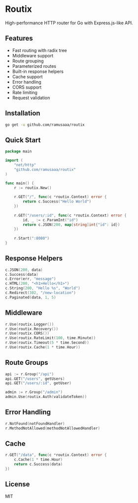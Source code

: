 # Routix

High-performance HTTP router for Go with Express.js-like API.

## Features

- Fast routing with radix tree
- Middleware support  
- Route grouping
- Parameterized routes
- Built-in response helpers
- Cache support
- Error handling
- CORS support
- Rate limiting
- Request validation

## Installation

```bash
go get -u github.com/ramusaaa/routix
```

## Quick Start

```go
package main

import (
    "net/http"
    "github.com/ramusaaa/routix"
)

func main() {
    r := routix.New()
    
    r.GET("/", func(c *routix.Context) error {
        return c.Success("Hello World")
    })
    
    r.GET("/users/:id", func(c *routix.Context) error {
        id, _ := c.ParamInt("id")
        return c.JSON(200, map[string]int{"id": id})
    })
    
    r.Start(":8080")
}
```

## Response Helpers

```go
c.JSON(200, data)
c.Success(data)
c.Error(err, "message")
c.HTML(200, "<h1>Hello</h1>")
c.String(200, "Hello %s", "World")
c.Redirect(302, "/new-location")
c.Paginated(data, 1, 5)
```

## Middleware

```go
r.Use(routix.Logger())
r.Use(routix.Recovery())
r.Use(routix.CORS())
r.Use(routix.RateLimit(100, time.Minute))
r.Use(routix.Timeout(5 * time.Second))
r.Use(routix.Cache(1 * time.Hour))
```

## Route Groups

```go
api := r.Group("/api")
api.GET("/users", getUsers)
api.GET("/users/:id", getUser)

admin := r.Group("/admin")
admin.Use(routix.Auth(validateToken))
```

## Error Handling

```go
r.NotFound(notFoundHandler)
r.MethodNotAllowed(methodNotAllowedHandler)
```

## Cache

```go
r.GET("/data", func(c *routix.Context) error {
    c.Cache(1 * time.Hour)
    return c.Success(data)
})
```

## License

MIT 

